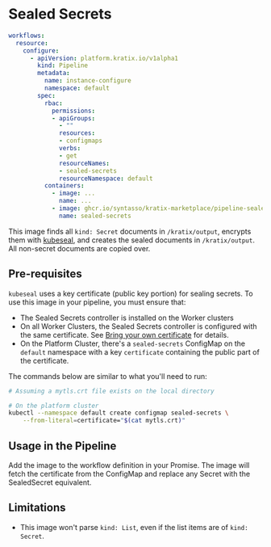# Sealed Secrets

```yaml
workflows:
  resource:
    configure:
      - apiVersion: platform.kratix.io/v1alpha1
        kind: Pipeline
        metadata:
          name: instance-configure
          namespace: default
        spec:
          rbac:
            permissions:
            - apiGroups:
              - ""
              resources:
              - configmaps
              verbs:
              - get
              resourceNames:
              - sealed-secrets
              resourceNamespace: default
          containers:
            - image: ...
              name: ...
            - image: ghcr.io/syntasso/kratix-marketplace/pipeline-sealedsecrets-image:v0.1.0
              name: sealed-secrets
```

This image finds all `kind: Secret` documents in `/kratix/output`, encrypts them with
[kubeseal](https://github.com/bitnami-labs/sealed-secrets), and creates the sealed
documents in `/kratix/output`. All non-secret documents are copied over.

## Pre-requisites

`kubeseal` uses a key certificate (public key portion) for sealing secrets. To use this
image in your pipeline, you must ensure that:

- The Sealed Secrets controller is installed on the Worker clusters
- On all Worker Clusters, the Sealed Secrets controller is configured with the same
  certificate. See [Bring your own
  certificate](https://github.com/bitnami-labs/sealed-secrets/blob/main/docs/bring-your-own-certificates.md)
  for details.
- On the Platform Cluster, there's a `sealed-secrets` ConfigMap on the `default`
  namespace with a key `certificate` containing the public part of the certificate.

The commands below are similar to what you'll need to run:

```bash
# Assuming a mytls.crt file exists on the local directory

# On the platform cluster
kubectl --namespace default create configmap sealed-secrets \
    --from-literal=certificate="$(cat mytls.crt)"
```

## Usage in the Pipeline

Add the image to the workflow definition in your Promise. The image will
fetch the certificate from the ConfigMap and replace any Secret with the SealedSecret
equivalent.

## Limitations

- This image won't parse `kind: List`, even if the list items are of `kind: Secret`.
